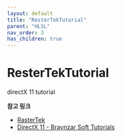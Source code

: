```yaml
---
layout: default
title: "ResterTekTutorial"
parent: "HLSL"
nav_order: 3
has_children: true
---
```


# ResterTekTutorial
directX 11 tutorial

**참고 링크**
- [RasterTek](https://www.rastertek.com/tutindex.html)
- [DirectX 11 - Braynzar Soft Tutorials](https://www.braynzarsoft.net/viewtutorial/q16390-braynzar-soft-directx-11-tutorials)